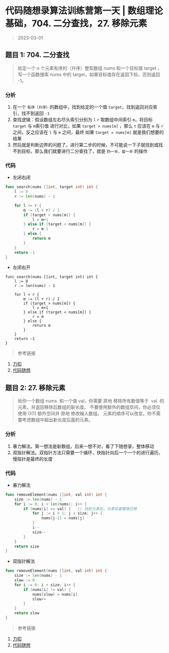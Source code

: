 # 代码随想录算法训练营第一天 | 数组理论基础，704. 二分查找，27. 移除元素

> 2023-03-01

## 题目 1: 704. 二分查找

> 给定一个 n 个元素有序的（升序）整型数组 nums 和一个目标值 target ，写一个函数搜索 nums 中的 target，如果目标值存在返回下标，否则返回 -1。

### 分析

1. 在一个 `有序（升序）`的数组中，找到给定的一个值 `target`，找到返回对应索引，找不到返回 `-1`
2. 查找逻辑：假设数组左右尽头索引分别为 `l` `r` 取数组中间索引 `m`，将目标 `target` 与 `m`索引值 进行对比，如果 `target > nums[m]` ，那么 `t` 应该在 `m` 与 `r` 之间，反之应该在 `l` 与 `m` 之间，最终 如果 `target = nums[m]` 就是我们想要的结果
3. 然后就是判断边界的问题了。进行第二步的时候，不可能说一下子就找到或找不到目标，那么我们就要进行二分查找了，就是 `扔一半，留一半` 的操作

### 代码

- 左闭右闭

```go
func search(nums []int, target int) int {
	l := 0
	r := len(nums) - 1

	for l <= r {
		m := (l + r) / 2
		if (target > nums[m]) {
			l = m+1
		} else if (target < nums[m]) {
			r = m-1
		} else {
			return m
		}
	}
	return -1
}
```

- 左闭右开

```
func search(nums []int, target int) int {
    l := 0
    r := len(nums) - 1

    for l < r {
        m := (l + r) / 2
        if (target > nums[m]) {
            l = m+1
        } else if (target < nums[m]) {
            r = m
        } else {
            return m
        }
    }
	return -1
}
```

> 参考链接

1. [力扣](https://leetcode.cn/problems/binary-search/)
2. [代码随想](https://programmercarl.com/0704.%E4%BA%8C%E5%88%86%E6%9F%A5%E6%89%BE.html)

## 题目 2: 27. 移除元素

> 给你一个数组 nums  和一个值 val，你需要 原地 移除所有数值等于  val  的元素，并返回移除后数组的新长度。
> 不要使用额外的数组空间，你必须仅使用 O(1) 额外空间并 原地 修改输入数组。
> 元素的顺序可以改变。你不需要考虑数组中超出新长度后面的元素。

### 分析

1. 暴力解法。第一想法是新数组，后来一想不对，看了下随想录，整体移动
2. 双指针解法。双指针方法只需要一个循环，快指针向后一个一个的进行遍历，慢指针是最终的长度

### 代码

- 暴力解法

```go
func removeElement(nums []int, val int) int {
    size := len(nums) - 1
    for i := 0; i < len(nums); i++ {
        if (nums[i] == val) {   // 找到元素后，元素后面整体迁移
            for j := i + 1; j < size; j++ {
                nums[j-1] = nums[j]
            }
            i--
            size--
        }
    }
    return size
}
```

- 双指针解法

```go
func removeElement(nums []int, val int) int {
	size := len(nums) - 1
	slow := 0
	for i := 0; i < size; i++ {
		if (nums[i] != val) {
			nums[slow] = nums[i]
			slow++
		}
	}
	return slow
}
```

> 参考链接

1. [力扣](https://leetcode.cn/problems/remove-element/)
2. [代码随想](https://programmercarl.com/0027.%E7%A7%BB%E9%99%A4%E5%85%83%E7%B4%A0.html)
